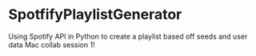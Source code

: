 # SpotfifyPlaylistGenerator
Using Spotify API in Python to create a playlist based off seeds and user data
Mac collab session 1!
